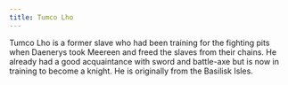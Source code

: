 ```yaml
---
title: Tumco Lho
---
```


Tumco Lho is a former slave who had been training for the fighting pits when Daenerys took Meereen and freed the slaves from their chains. He already had a good acquaintance with sword and battle-axe but is now in training to become a knight. He is originally from the Basilisk Isles.


